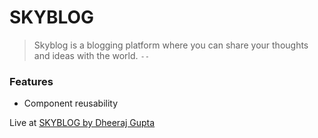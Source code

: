 # SKYBLOG

> Skyblog is a blogging platform where you can share your thoughts and ideas with the world.
`--`

### Features

- Component reusability

Live at [SKYBLOG by Dheeraj Gupta](https://skyblog-dg.onrender.com/category/travel)